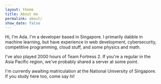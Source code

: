 ```yaml
---
layout: theme
title: About me
permalink: about/
show_date: false
---
```


Hi, I'm Ada. I'm a developer based in Singapore. I primarily dabble in machine learning, but have experience in web development, cybersecurity, competitive programming, cloud stuff, and some physics and math.

I've also played 2000 hours of Team Fortress 2. If you're a regular in the Asia Pacific region, we've probably shared a server at some point.

I'm currently awaiting matriculation at the National University of Singapore. If you study here too, come say hi!
